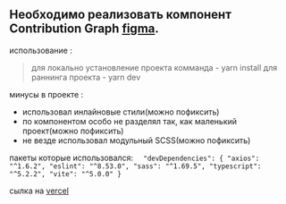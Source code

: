 ## Необходимо реализовать компонент Contribution Graph [**figma**](https://www.figma.com/file/shD187YQ4zeQ6x2DGN6avE/%D0%A2%D0%B5%D1%81%D1%82%D0%BE%D0%B2%D0%BE%D0%B5-%D0%B7%D0%B0%D0%B4%D0%B0%D0%BD%D0%B8%D0%B5?node-id=2%3A1025&mode=dev).

использование :

> для локально установление проекта комманда - yarn install
> для раннинга проекта - yarn dev

минусы в проекте :

- использовал инлайновые стили(можно пофиксить)
- по компонентом особо не разделял так, как маленький проект(можно пофиксить)
- не везде использовал модульный SCSS(можно пофиксить)

пакеты которые использовался:
`  "devDependencies": {
    "axios": "^1.6.2",
    "eslint": "^8.53.0",
    "sass": "^1.69.5",
    "typescript": "^5.2.2",
    "vite": "^5.0.0"
  }`

сылка на [vercel](https://contribution-graph-wine.vercel.app/)
